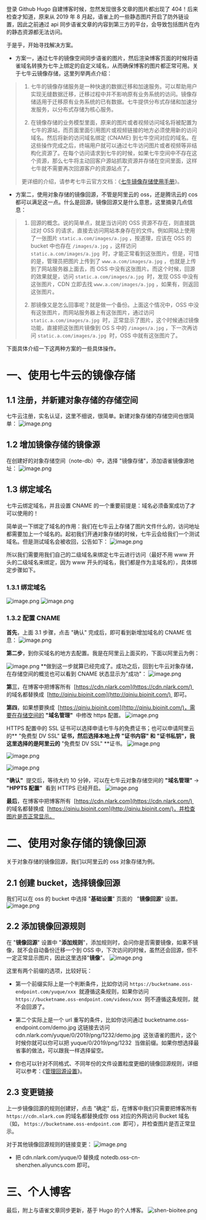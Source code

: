 登录 Github Hugo 自建博客时候，忽然发现很多文章的图片都出现了 404！后来检查才知道，原来从 2019 年 8 月起，语雀上的一些静态图片开启了防外链设置，因此之前通过 api 同步语雀文章的内容到第三方的平台，会导致包括图片在内的静态资源都无法访问。

于是乎，开始寻找解决方案。

- 方案一，通过七牛的镜像空间同步语雀的图片，然后渲染博客页面的时候将语雀域名转换为七牛上绑定的自定义域名，从而确保博客的图片都正常可用。关于七牛云镜像存储，这里列举两点介绍：

> 1. 七牛的镜像存储服务是一种快速的数据迁移和加速服务。可以帮助用户实现无缝数据迁移，迁移过程中并不影响原有业务系统的访问。镜像存储适用于迁移原有业务系统的已有数据。七牛提供分布式存储和加速分发服务，以分布式存储为核心服务。
>
> 2. 在镜像存储的业务模型里面，原来的图片或者视频访问域名将被配置为七牛的源站，而页面里面引用图片或视频链接的地方必须使用新的访问域名。然后将新的访问域名绑定 (CNAME) 到七牛空间对应的域名。在这些操作完成之后，终端用户就可以通过七牛访问图片或者视频等非结构化资源了。在每个访问请求到七牛的时候，如果七牛空间中不存在这个资源，那么七牛将主动回客户源站抓取资源并存储在空间里面，这样七牛就不需要再次回源客户的资源站点了。
>
> 更详细的介绍，请参考七牛云官方文档：《[七牛镜像存储使用手册](https://developer.qiniu.com/kodo/kb/1376/seven-cattle-image-storage-instruction-manuals)》。

- 方案二，使用对象存储的镜像回源，不管是阿里云的 oss，还是腾讯云的 cos 都可以满足这一点。什么是回源，镜像回源又是什么意思，这里摘录几点信息：

> 1. 回源的概念。说的简单点，就是当访问的 OSS 资源不存在，则直接跳过对 OSS 的请求，直接去访问网站本身存在的文件。例如网站上使用了一张图片 `static.a.com/images/a.jpg` ，按道理，应该在 OSS 的 bucket 中也存在 `/images/a.jpg` ，这样访问 `static.a.com/images/a.jpg`  时，才能正常看到这张图片。但是，可惜的是，管理员把图片上传到了 `www.a.com/images/a.jpg` ，也就是上传到了网站服务器上面去，而 OSS 中没有这张图片。而这个时候，回源的效果就是，访问 `static.a.com/images/a.jpg`  时，发现 OSS 中没有这张图片，CDN 立即去找 `www.a.com/images/a.jpg` ，如果有，则返回这张图片。
>
> 2. 那镜像又是怎么回事呢？就是做一个备份。上面这个情况中，OSS 中没有这张图片，而网站服务器上有这张图片，通过访问 `static.a.com/images/a.jpg`  时，正常显示了图片，这个时候通过镜像功能，直接把这张图片镜像到 OS S 中的 `/images/a.jpg` ，下一次再访问 `static.a.com/images/a.jpg`  时，OSS 中就有这张图片了。

下面具体介绍一下这两种方案的一些具体操作。

# 一、使用七牛云的镜像存储

## 1.1 注册，并新建对象存储的存储空间

七牛云注册，实名认证，这里不细说，很简单。新建对象存储的存储空间也很简单：
![image.png](https://shub-1251708715.cos.ap-guangzhou.myqcloud.com/elog-docs-images/FhD1lAfu-UV6bpzBTXa7vns2waaO.png)

## 1.2 增加镜像存储的镜像源

在创建好的对象存储空间（note-db）中，选择 "镜像存储"，添加语雀镜像源地址：
![image.png](https://shub-1251708715.cos.ap-guangzhou.myqcloud.com/elog-docs-images/FqnSjqQ1h_AGmImexpTVpUuHqrGf.png)

## 1.3 绑定域名

七牛云绑定域名，并且设置 CNAME 的一个重要前提是：域名必须备案成功了才可以使用的！

简单说一下绑定了域名的作用：我们在七牛云上存储了图片文件什么的，访问地址都需要加上一个域名的。起初我们开通对象存储的时候，七牛云会给我们一个测试域名。但是测试域名会被收回，公告如下：
![image.png](https://shub-1251708715.cos.ap-guangzhou.myqcloud.com/elog-docs-images/FijLo6r-uVq2ZLTbH_MvILEk3piD.png)

所以我们需要用我们自己的二级域名来绑定七牛云进行访问（最好不用 www 开头的二级域名来绑定，因为 www 开头的域名，我们都是作为主域名的），具体绑定步骤如下。

### 1.3.1 绑定域名

![image.png](https://shub-1251708715.cos.ap-guangzhou.myqcloud.com/elog-docs-images/Fjq2sidHfcWc1BP9pZn9EM2jQvq2.png)
![image.png](https://shub-1251708715.cos.ap-guangzhou.myqcloud.com/elog-docs-images/Fg2gkw0JFg8QVidXq5rQ7NqVDM7h.png)

### 1.3.2 配置 CNAME

**首先**，上面 3.1 步骤，点击 "确认" 完成后，即可看到新增加域名的 CNAME 信息：
![image.png](https://shub-1251708715.cos.ap-guangzhou.myqcloud.com/elog-docs-images/FjBW4--eURX63coCfMwPmOTkE_oR.png)

**第二步**，到你买域名的地方去配置。我是在阿里云上面买的，下面以阿里云为例：

![image.png](https://shub-1251708715.cos.ap-guangzhou.myqcloud.com/elog-docs-images/FmVa6wK7g8yWzYayK-NCR1HeFHSQ.png)
\*\*做到这一步就算已经完成了。成功之后，回到七牛云对象存储，在存储空间的概览也可以看到 CNAME 状态显示为"成功"：
![image.png](https://shub-1251708715.cos.ap-guangzhou.myqcloud.com/elog-docs-images/FqUy4JQdwDQ1EM_k1dRzGZCTUtVu.png)

**第三**，在博客中把博客所有  [https://cdn.nlark.com](https://cdn.nlark.com/)  的域名都替换成  [http://qiniu.bioinit.com](http://qiniu.bioinit.com/)  即可。

**第四**，如果想要换成  [https://qiniu.bioinit.com](http://qiniu.bioinit.com/)，需要在存储空间的 **"域名管理"**  中修改 https 配置。
![image.png](https://shub-1251708715.cos.ap-guangzhou.myqcloud.com/elog-docs-images/FpYa6F1OQtJVZ7_8n4raCIyNU40b.png)

HTTPS 配置中的 SSL 证书可以选择申请七牛与的免费证书；也可以申请阿里云的** "免费型 DV SSL" **证书，然后选择本地上传 **"证书内容"** 和 **"证书私钥"**，我这里选择的是阿里云的** "免费型 DV SSL" **证书。
![image.png](https://shub-1251708715.cos.ap-guangzhou.myqcloud.com/elog-docs-images/Fq5JW6xmF4nNAp4LU1HUH3Ymmlar.png)

![image.png](https://shub-1251708715.cos.ap-guangzhou.myqcloud.com/elog-docs-images/FkezkzI6uURpQNZfRzZjTtVGWWvz.png)

![image.png](https://shub-1251708715.cos.ap-guangzhou.myqcloud.com/elog-docs-images/FgFHSAFRhVRDMysAoCY4vHN1x9Bw.png)

**"确认"**  提交后，等待大约 10 分钟，可以在七牛云对象存储空间的 **"域名管理"** → **"HPPTS 配置"**  看到 HTTPS 已经开启。
![image.png](https://shub-1251708715.cos.ap-guangzhou.myqcloud.com/elog-docs-images/Fuv4WG_FNYVPd_ntz4H4xht6NGAa.png)

**最后**，在博客中把博客所有  [https://cdn.nlark.com](https://cdn.nlark.com/)  的域名都替换成  [https://qiniu.bioinit.com](http://qiniu.bioinit.com/)，并检查图片是否正常显示。

# 二、使用对象存储的镜像回源

关于对象存储的镜像回源，我们以阿里云的 oss 对象存储为例。

## 2.1 创建 bucket，选择镜像回源

我们可以在 oss 的 bucket 中选择 "**基础设置**" 页面的   "**镜像回源**" 设置。
![image.png](https://shub-1251708715.cos.ap-guangzhou.myqcloud.com/elog-docs-images/Fkuic0mx5CeObKnuCjAaIZC1nh-D.png)

## 2.2 添加镜像回源规则

在 "**镜像回源**" 设置中 "**添加规则**"，添加规则时，会问你是否需要镜像，如果不镜像，就不会自动备份迁移一个到 OSS 中，下次访问的时候，虽然还会回源，但不一定正常显示图片，因此这里选择"**镜像**"。
![image.png](https://shub-1251708715.cos.ap-guangzhou.myqcloud.com/elog-docs-images/FoqlqaHkkKXxB0avqMsrInEc_GVM.png)

这里有两个前缀的选项，比较好玩：

- 第一个前缀实际上是一个判断条件，比如你访问 `https://bucketname.oss-endpoint.com/yuque/xxx`  就遵循这条规则，如果你访问 `https://bucketname.oss-endpoint.com/videos/xxx`  则不遵循这条规则，就不会回源了。

- 第二个实际上是一个 url 重写的条件，比如你访问通过 bucketname.oss-endpoint.com/demo.jpg 这链接去访问 cdn.nlark.com/yuque/0/2019/png/1232/demo.jpg  这张语雀的图片，这个时候你就可以你可以把 yuque/0/2019/png/1232  当做前缀。如果你想选择最省事的做法，可以跟我一样选择留空。

- 你也可以针对不同格式、不同年份的文件设置粒度更细的镜像回源规则，详细可以参考：《[管理回源设置](https://help.aliyun.com/document_detail/31865.html)》。

## 2.3 变更链接

上一步镜像回源的规则创建好，点击 "确定" 后，在博客中我们只需要把博客所有 `https://cdn.nlark.com` 的域名都替换成你 oss 对应的外网访问 Bucket 域名（如， `https://bucketname.oss-endpoint.com`  即可），并检查图片是否正常显示。

对于其他镜像回源规则的链接变更：
![image.png](https://shub-1251708715.cos.ap-guangzhou.myqcloud.com/elog-docs-images/FhwUMa1xlPdbZ91XKtVQ-hTWQpin.png)

- 把 cdn.nlark.com/yuque/0 替换成 notedb.oss-cn-shenzhen.aliyuncs.com 即可。

# 三、个人博客

最后，附上与语雀文章同步更新，基于 Hugo 的个人博客。
![shen-bioitee.png](https://shub-1251708715.cos.ap-guangzhou.myqcloud.com/elog-docs-images/FjMPtnGLbxm5-GoDa34mLICaFti5.png)
